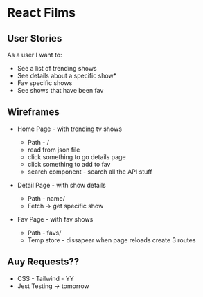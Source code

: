 # React Films

## User Stories

As a user I want to:

* See a list of trending shows
* See details about a specific show*
* Fav specific shows
* See shows that have been fav

## Wireframes

* Home Page - with trending tv shows 
    * Path - /
    * read from json file
    * click something to go details page
    * click something to add to fav
    * search component - search all the API stuff

* Detail Page - with show details 
    * Path - name/
    * Fetch -> get specific show

* Fav Page - with fav shows 
    * Path - favs/
    * Temp store - dissapear when page reloads
create 3 routes

## Auy Requests??

* CSS - Tailwind - YY
* Jest Testing -> tomorrow